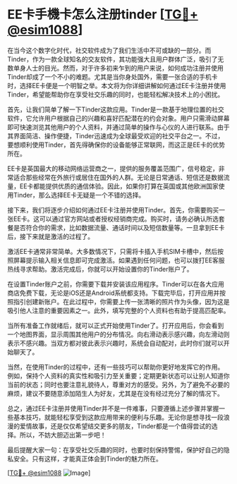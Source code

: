 # EE卡手機卡怎么注册tinder [[TG💪+ @esim1088](https://t.me/s/esim1088)]

在当今这个数字化时代，社交软件成为了我们生活中不可或缺的一部分。而Tinder，作为一款全球知名的交友软件，其功能强大且用户群体广泛，吸引了无数单身人士的目光。然而，对于许多初来乍到的用户来说，如何成功注册并使用Tinder却成了一个不小的难题。尤其是当你身处国外，需要一张合适的手机卡时，选择EE卡便是一个明智之举。本文将为你详细讲解如何通过EE卡注册并使用Tinder，希望能帮助你在享受社交乐趣的同时，也能轻松解决技术上的小困扰。

首先，让我们简单了解一下Tinder这款应用。Tinder是一款基于地理位置的社交软件，它允许用户根据自己的兴趣和喜好匹配潜在的约会对象。用户只需滑动屏幕即可快速浏览其他用户的个人资料，并通过简单的操作与心仪的人进行联系。由于其界面简洁、操作便捷，Tinder迅速成为全球最受欢迎的社交平台之一。不过，要想顺利使用Tinder，首先得确保你的设备能够正常联网，而这正是EE卡的优势所在。

EE卡是英国最大的移动网络运营商之一，提供的服务覆盖范围广，信号稳定，非常适合那些经常在外旅行或居住在国外的人群。无论是日常通话、短信还是数据流量，EE卡都能提供优质的通信体验。因此，如果你打算在英国或其他欧洲国家使用Tinder，那么选择EE卡无疑是一个不错的选择。

接下来，我们将逐步介绍如何通过EE卡注册并使用Tinder。首先，你需要购买一张EE卡。这可以通过官方网站或者授权经销商完成。购买时，请务必确认所选套餐是否符合你的需求，比如数据流量、通话时间以及短信数量等。一旦拿到EE卡后，接下来就是激活的过程了。

激活EE卡通常非常简单。大多数情况下，只需将卡插入手机SIM卡槽中，然后按照屏幕提示输入相关信息即可完成激活。如果遇到任何问题，也可以拨打EE客服热线寻求帮助。激活完成后，你就可以开始设置你的Tinder账户了。

在设置Tinder账户之前，你需要下载并安装该应用程序。Tinder可以在各大应用商店免费下载，无论是iOS还是Android系统都支持。下载完毕后，打开应用并按照指引创建新账户。在此过程中，你需要上传一张清晰的照片作为头像，因为这是吸引他人注意的重要因素之一。此外，填写完整的个人资料也有助于提高匹配率。

当所有准备工作就绪后，就可以正式开始使用Tinder了。打开应用后，你会看到一个地图界面，显示周围其他用户的分布情况。向右滑动表示感兴趣，向左滑动则表示不感兴趣。当双方都对彼此表示兴趣时，系统会自动配对，此时你们就可以开始聊天了。

当然，在使用Tinder的过程中，还有一些技巧可以帮助你更好地发挥它的作用。例如，保持个人资料的真实性和吸引力至关重要；定期更新状态可以让别人知道你当前的状态；同时也要注意礼貌待人，尊重对方的感受。另外，为了避免不必要的麻烦，建议不要随意添加陌生人为好友，尤其是在没有经过充分了解的情况下。

总之，通过EE卡注册并使用Tinder并不是一件难事，只要遵循上述步骤并掌握一些基本技巧，就能轻松享受到这款应用带来的便利与乐趣。无论你是想寻找一段浪漫的爱情故事，还是仅仅希望结交更多的朋友，Tinder都是一个值得尝试的选择。所以，不妨大胆迈出第一步吧！

最后提醒大家一句：在享受社交乐趣的同时，也要时刻保持警惕，保护好自己的隐私安全。只有这样，才能真正体会到Tinder的魅力所在。

[[TG💪+ @esim1088](https://t.me/s/esim1088) ![Image](https://i.postimg.cc/4NQfJmqS/Snipaste-2025-05-13-00-14-12.png)]
